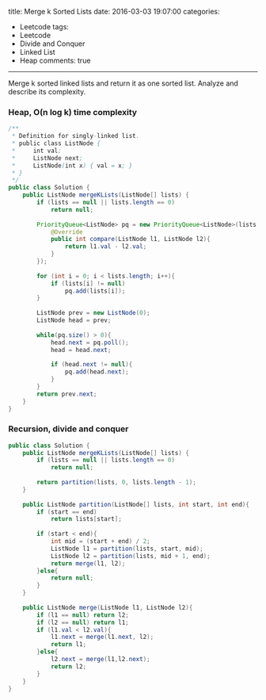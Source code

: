 title: Merge k Sorted Lists
date: 2016-03-03 19:07:00
categories:
- Leetcode
tags:
- Leetcode
- Divide and Conquer
- Linked List
- Heap
comments: true
---
Merge k sorted linked lists and return it as one sorted list. Analyze and describe its complexity.

### Heap, O(n log k) time complexity

```java
/**
 * Definition for singly-linked list.
 * public class ListNode {
 *     int val;
 *     ListNode next;
 *     ListNode(int x) { val = x; }
 * }
 */
public class Solution {
    public ListNode mergeKLists(ListNode[] lists) {
        if (lists == null || lists.length == 0)
            return null;
            
        PriorityQueue<ListNode> pq = new PriorityQueue<ListNode>(lists.length, new Comparator<ListNode>(){
            @Override
            public int compare(ListNode l1, ListNode l2){
                return l1.val - l2.val;
            }
        });
        
        for (int i = 0; i < lists.length; i++){
            if (lists[i] != null)
                pq.add(lists[i]);
        }
        
        ListNode prev = new ListNode(0);
        ListNode head = prev;
        
        while(pq.size() > 0){
            head.next = pq.poll();
            head = head.next;
            
            if (head.next != null){
                pq.add(head.next);
            }
        }
        return prev.next;
    }
}
```


### Recursion, divide and conquer

```java
public class Solution {
    public ListNode mergeKLists(ListNode[] lists) {
        if (lists == null || lists.length == 0)
            return null;
        
        return partition(lists, 0, lists.length - 1);
    }
    
    public ListNode partition(ListNode[] lists, int start, int end){
        if (start == end)
            return lists[start];
        
        if (start < end){
            int mid = (start + end) / 2;
            ListNode l1 = partition(lists, start, mid);
            ListNode l2 = partition(lists, mid + 1, end);
            return merge(l1, l2);
        }else{
            return null;
        }
    }
    
    public ListNode merge(ListNode l1, ListNode l2){
        if (l1 == null) return l2;
        if (l2 == null) return l1;
        if (l1.val < l2.val){
            l1.next = merge(l1.next, l2);
            return l1;
        }else{
            l2.next = merge(l1,l2.next);
            return l2;
        }
    }
}
```